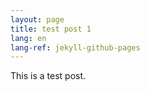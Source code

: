 ```yaml
---
layout: page
title: test post 1
lang: en
lang-ref: jekyll-github-pages
---
```


This is a test post.
